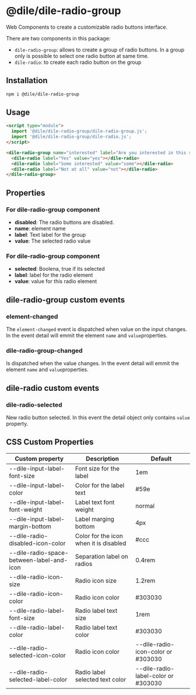 # @dile/dile-radio-group

Web Components to create a customizable radio buttons interface. 

There are two components in this package:

- ```dile-radio-group```: allows to create a group of radio buttons. In a group only is possible to select one radio button at same time.
- ```dile-radio```: to create each radio button on the group

## Installation
```bash
npm i @dile/dile-radio-group
```

## Usage
```html
<script type="module">
  import '@dile/dile-radio-group/dile-radio-group.js';
  import '@dile/dile-radio-group/dile-radio.js';
</script>

<dile-radio-group name="interested" label="Are you interested in this subject?">
  <dile-radio label="Yes" value="yes"></dile-radio>
  <dile-radio label="Some interested" value="some"></dile-radio>
  <dile-radio label="Not at all" value="not"></dile-radio>
</dile-radio-group>
```

## Properties

### For dile-radio-group component

- **disabled**: The radio buttons are disabled.
- **name**: element name
- **label**: Text label for the group
- **value**: The selected radio value

### For dile-radio-group component

- **selected**: Boolena, true if its selected
- **label**: label for the radio element
- **value**: value for this radio element

## dile-radio-group custom events 

### element-changed

The ```element-changed``` event is dispatched when value on the input changes. 
In the event detail will emmit the element ```name``` and ```value```properties.

### dile-radio-group-changed

Is dispatched when the value changes.
In the event detail will emmit the element ```name``` and ```value```properties.

## dile-radio custom events 

### dile-radio-selected

New radio button selected. In this event the detail object only contains ```value``` property.

## CSS Custom Properties

Custom property | Description | Default
----------------|-------------|---------
--dile-input-label-font-size | Font size for the label | 1em
--dile-input-label-color | Color for the label text | #59e
--dile-input-label-font-weight | Label text font weight | normal
--dile-input-label-margin-bottom | Label marging bottom | 4px
--dile-radio-disabled-icon-color | Color for the icon when it is disabled | #ccc
--dile-radio-space-between-label-and-icon | Separation label on radios | 0.4rem
--dile-radio-icon-size | Radio icon size | 1.2rem
--dile-radio-icon-color | Radio icon color | #303030
--dile-radio-label-font-size | Radio label text size | 1rem
--dile-radio-label-color | Radio label text color | #303030
--dile-radio-selected-icon-color | Radio icon color | --dile-radio-icon-color or #303030
--dile-radio-selected-label-color | Radio label selected text color | --dile-radio-label-color or #303030